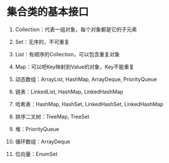 # 集合类的基本接口
1. Collection：代表一组对象，每个对象都是它的子元素
2. Set：无序的，不可重复
3. List：有顺序的Collection，可以包含重复对象
4. Map：可以吧Key映射到Value的对象，Key不能重复

1. 动态数组：ArrayList, HashMap, ArrayDeque, PriorityQueue
2. 链表：LinkedList, HashMap, LinkedHashMap
3. 哈希表：HashMap, HashSet, LinkedHashSet, LinkedHashMap
4. 排序二叉树：TreeMap, TreeSet
5. 堆：PriorityQueue
6. 循环数组：ArrayDeque
7. 位向量：EnumSet